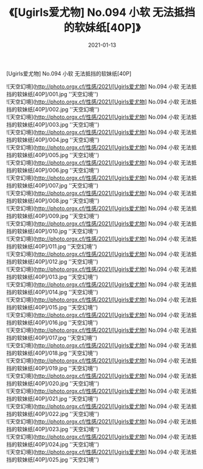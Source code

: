 ﻿---
layout: post
title:  《[Ugirls爱尤物] No.094 小软 无法抵挡的软妹纸[40P]》
date:   2021-01-13
img: http://photo.orgx.cf/性感/2021/[Ugirls爱尤物] No.094 小软 无法抵挡的软妹纸[40P]/000.jpg
categories: [美女, 性感, 泳衣]
---

[Ugirls爱尤物] No.094 小软 无法抵挡的软妹纸[40P]



![天空幻境](http://photo.orgx.cf/性感/2021/[Ugirls爱尤物] No.094 小软 无法抵挡的软妹纸[40P]/001.jpg ''天空幻境'') <br>
![天空幻境](http://photo.orgx.cf/性感/2021/[Ugirls爱尤物] No.094 小软 无法抵挡的软妹纸[40P]/002.jpg ''天空幻境'') <br>
![天空幻境](http://photo.orgx.cf/性感/2021/[Ugirls爱尤物] No.094 小软 无法抵挡的软妹纸[40P]/003.jpg ''天空幻境'') <br>
![天空幻境](http://photo.orgx.cf/性感/2021/[Ugirls爱尤物] No.094 小软 无法抵挡的软妹纸[40P]/004.jpg ''天空幻境'') <br>
![天空幻境](http://photo.orgx.cf/性感/2021/[Ugirls爱尤物] No.094 小软 无法抵挡的软妹纸[40P]/005.jpg ''天空幻境'') <br>
![天空幻境](http://photo.orgx.cf/性感/2021/[Ugirls爱尤物] No.094 小软 无法抵挡的软妹纸[40P]/006.jpg ''天空幻境'') <br>
![天空幻境](http://photo.orgx.cf/性感/2021/[Ugirls爱尤物] No.094 小软 无法抵挡的软妹纸[40P]/007.jpg ''天空幻境'') <br>
![天空幻境](http://photo.orgx.cf/性感/2021/[Ugirls爱尤物] No.094 小软 无法抵挡的软妹纸[40P]/008.jpg ''天空幻境'') <br>
![天空幻境](http://photo.orgx.cf/性感/2021/[Ugirls爱尤物] No.094 小软 无法抵挡的软妹纸[40P]/009.jpg ''天空幻境'') <br>
![天空幻境](http://photo.orgx.cf/性感/2021/[Ugirls爱尤物] No.094 小软 无法抵挡的软妹纸[40P]/010.jpg ''天空幻境'') <br>
![天空幻境](http://photo.orgx.cf/性感/2021/[Ugirls爱尤物] No.094 小软 无法抵挡的软妹纸[40P]/011.jpg ''天空幻境'') <br>
![天空幻境](http://photo.orgx.cf/性感/2021/[Ugirls爱尤物] No.094 小软 无法抵挡的软妹纸[40P]/012.jpg ''天空幻境'') <br>
![天空幻境](http://photo.orgx.cf/性感/2021/[Ugirls爱尤物] No.094 小软 无法抵挡的软妹纸[40P]/013.jpg ''天空幻境'') <br>
![天空幻境](http://photo.orgx.cf/性感/2021/[Ugirls爱尤物] No.094 小软 无法抵挡的软妹纸[40P]/014.jpg ''天空幻境'') <br>
![天空幻境](http://photo.orgx.cf/性感/2021/[Ugirls爱尤物] No.094 小软 无法抵挡的软妹纸[40P]/015.jpg ''天空幻境'') <br>
![天空幻境](http://photo.orgx.cf/性感/2021/[Ugirls爱尤物] No.094 小软 无法抵挡的软妹纸[40P]/016.jpg ''天空幻境'') <br>
![天空幻境](http://photo.orgx.cf/性感/2021/[Ugirls爱尤物] No.094 小软 无法抵挡的软妹纸[40P]/017.jpg ''天空幻境'') <br>
![天空幻境](http://photo.orgx.cf/性感/2021/[Ugirls爱尤物] No.094 小软 无法抵挡的软妹纸[40P]/018.jpg ''天空幻境'') <br>
![天空幻境](http://photo.orgx.cf/性感/2021/[Ugirls爱尤物] No.094 小软 无法抵挡的软妹纸[40P]/019.jpg ''天空幻境'') <br>
![天空幻境](http://photo.orgx.cf/性感/2021/[Ugirls爱尤物] No.094 小软 无法抵挡的软妹纸[40P]/020.jpg ''天空幻境'') <br>
![天空幻境](http://photo.orgx.cf/性感/2021/[Ugirls爱尤物] No.094 小软 无法抵挡的软妹纸[40P]/021.jpg ''天空幻境'') <br>
![天空幻境](http://photo.orgx.cf/性感/2021/[Ugirls爱尤物] No.094 小软 无法抵挡的软妹纸[40P]/022.jpg ''天空幻境'') <br>
![天空幻境](http://photo.orgx.cf/性感/2021/[Ugirls爱尤物] No.094 小软 无法抵挡的软妹纸[40P]/023.jpg ''天空幻境'') <br>
![天空幻境](http://photo.orgx.cf/性感/2021/[Ugirls爱尤物] No.094 小软 无法抵挡的软妹纸[40P]/024.jpg ''天空幻境'') <br>
![天空幻境](http://photo.orgx.cf/性感/2021/[Ugirls爱尤物] No.094 小软 无法抵挡的软妹纸[40P]/025.jpg ''天空幻境'') <br>